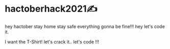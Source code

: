 # hactoberhack2021✍️
hey hactober
stay home stay safe
everything gonna be fine!!!
hey let's code it.



I want the T-Shirt!
let's crack it..
let's code !!!
